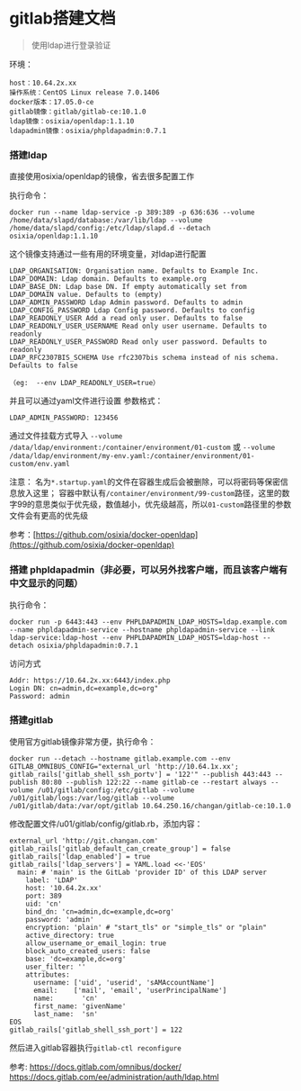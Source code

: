 # gitlab搭建文档

> 使用ldap进行登录验证

环境：

```
host：10.64.2x.xx
操作系统：CentOS Linux release 7.0.1406
docker版本：17.05.0-ce
gitlab镜像：gitlab/gitlab-ce:10.1.0
ldap镜像：osixia/openldap:1.1.10
ldapadmin镜像：osixia/phpldapadmin:0.7.1
```

### 搭建ldap

直接使用osixia/openldap的镜像，省去很多配置工作

执行命令：
```
docker run --name ldap-service -p 389:389 -p 636:636 --volume /home/data/slapd/database:/var/lib/ldap --volume /home/data/slapd/config:/etc/ldap/slapd.d --detach osixia/openldap:1.1.10
```

这个镜像支持通过一些有用的环境变量，对ldap进行配置

```
LDAP_ORGANISATION: Organisation name. Defaults to Example Inc.
LDAP_DOMAIN: Ldap domain. Defaults to example.org
LDAP_BASE_DN: Ldap base DN. If empty automatically set from LDAP_DOMAIN value. Defaults to (empty)
LDAP_ADMIN_PASSWORD Ldap Admin password. Defaults to admin
LDAP_CONFIG_PASSWORD Ldap Config password. Defaults to config
LDAP_READONLY_USER Add a read only user. Defaults to false
LDAP_READONLY_USER_USERNAME Read only user username. Defaults to readonly
LDAP_READONLY_USER_PASSWORD Read only user password. Defaults to readonly
LDAP_RFC2307BIS_SCHEMA Use rfc2307bis schema instead of nis schema. Defaults to false

（eg:  --env LDAP_READONLY_USER=true）
```

并且可以通过yaml文件进行设置
参数格式：

```
LDAP_ADMIN_PASSWORD: 123456

```
通过文件挂载方式导入
`--volume /data/ldap/environment:/container/environment/01-custom` 或
`--volume /data/ldap/environment/my-env.yaml:/container/environment/01-custom/env.yaml`

注意：
名为`*.startup.yaml`的文件在容器生成后会被删除，可以将密码等保密信息放入这里；
容器中默认有`/container/environment/99-custom`路径，这里的数字99的意思类似于优先级，数值越小，优先级越高，所以`01-custom`路径里的参数文件会有更高的优先级

参考：[https://github.com/osixia/docker-openldap](https://github.com/osixia/docker-openldap)

### 搭建 phpldapadmin（非必要，可以另外找客户端，而且该客户端有中文显示的问题）

执行命令：
```
docker run -p 6443:443 --env PHPLDAPADMIN_LDAP_HOSTS=ldap.example.com --name phpldapadmin-service --hostname phpldapadmin-service --link ldap-service:ldap-host --env PHPLDAPADMIN_LDAP_HOSTS=ldap-host --detach osixia/phpldapadmin:0.7.1
```

访问方式
```
Addr: https://10.64.2x.xx:6443/index.php
Login DN: cn=admin,dc=example,dc=org"
Password: admin
```

### 搭建gitlab

使用官方gitlab镜像非常方便，执行命令：
```
docker run --detach --hostname gitlab.example.com --env GITLAB_OMNIBUS_CONFIG="external_url 'http://10.64.1x.xx'; gitlab_rails['gitlab_shell_ssh_portv'] = '122'" --publish 443:443 --publish 80:80 --publish 122:22 --name gitlab-ce --restart always --volume /u01/gitlab/config:/etc/gitlab --volume /u01/gitlab/logs:/var/log/gitlab --volume /u01/gitlab/data:/var/opt/gitlab 10.64.250.16/changan/gitlab-ce:10.1.0
```

修改配置文件/u01/gitlab/config/gitlab.rb，添加内容：
```
external_url 'http://git.changan.com'
gitlab_rails['gitlab_default_can_create_group'] = false
gitlab_rails['ldap_enabled'] = true
gitlab_rails['ldap_servers'] = YAML.load <<-'EOS'
  main: # 'main' is the GitLab 'provider ID' of this LDAP server
    label: 'LDAP'
    host: '10.64.2x.xx'
    port: 389
    uid: 'cn'
    bind_dn: 'cn=admin,dc=example,dc=org'
    password: 'admin'
    encryption: 'plain' # "start_tls" or "simple_tls" or "plain"
    active_directory: true
    allow_username_or_email_login: true
    block_auto_created_users: false
    base: 'dc=example,dc=org'
    user_filter: ''
    attributes:
      username: ['uid', 'userid', 'sAMAccountName']
      email:    ['mail', 'email', 'userPrincipalName']
      name:       'cn'
      first_name: 'givenName'
      last_name:  'sn'
EOS
gitlab_rails['gitlab_shell_ssh_port'] = 122
```
然后进入gitlab容器执行`gitlab-ctl reconfigure`

参考:
https://docs.gitlab.com/omnibus/docker/
https://docs.gitlab.com/ee/administration/auth/ldap.html
